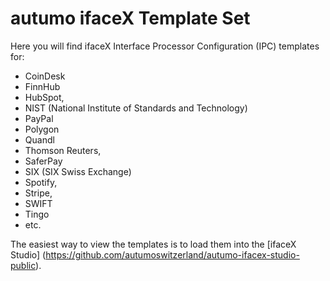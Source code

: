# autumo ifaceX Template Set

Here you will find ifaceX Interface Processor Configuration (IPC) templates for:

* CoinDesk
* FinnHub
* HubSpot,
* NIST (National Institute of Standards and Technology)
* PayPal
* Polygon
* Quandl
* Thomson Reuters,
* SaferPay
* SIX (SIX Swiss Exchange)
* Spotify,
* Stripe,
* SWIFT
* Tingo
* etc.

The easiest way to view the templates is to load them into the [ifaceX Studio] (https://github.com/autumoswitzerland/autumo-ifacex-studio-public).
